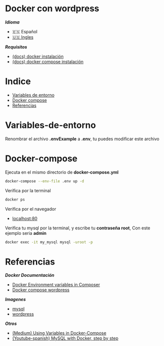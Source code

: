 # Docker con wordpress

***Idioma***
- 🇪🇸 Español
- [🇺🇸 Ingles](./README.md)

***Requisitos***
- [(docs) docker instalación](https://docs.docker.com/engine/install/)
- [(docs) docker compose instalación](https://docs.docker.com/compose/install/)

# Indice

- [Variables de entorno](#Variables-de-entorno)
- [Docker compose](#Docker-compose)
- [Referencias](#Referencias)
# Variables-de-entorno

  Renombrar el archivo **.envExample** a **.env**, tu puedes modificar este archivo
  
# Docker-compose

  Ejecuta en el mismo directorio de **docker-compose.yml**
  ```bash
  docker-compose --env-file .env up -d
  ```
  Verifica por la terminal
  ```bash
  docker ps
  ```
  Verifica por el navegador
  - [localhost:80](http://localhost:80)
 
  Verifica tu mysql por la terminal, y escribe tu **contraseña root**, Con este ejemplo seria **admin**
  ```bash
  docker exec -it my_mysql mysql -uroot -p
  ```

# Referencias

***Docker Documentación***
- [Docker Environment variables in Composer](https://docs.docker.com/compose/environment-variables/)
- [Docker compose wordpress](https://docs.docker.com/compose/wordpress/)

***Imagenes***
- [mysql](https://hub.docker.com/_/mysql)
- [wordpress](https://hub.docker.com/_/wordpress)

***Otros***
- [(Medium) Using Variables in Docker-Compose](https://medium.com/better-programming/using-variables-in-docker-compose-265a604c2006)
- [(Youtube-spanish) MySQL with Docker, step by step](https://www.youtube.com/watch?v=SgPPArUJAGs&t=1297s)
